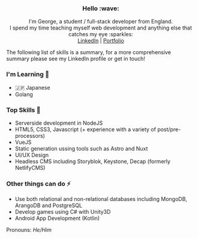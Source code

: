 <h3 align="center">Hello :wave:</h3>
<p align="center">
  I'm George, a student / full-stack developer from England. <br>
  I spend my time teaching myself web development and anything else that catches my eye :sparkles: <br>
  <a href="https://www.linkedin.com/in/george-newton-736435158/">LinkedIn</a> | 
  <a href="https://eyrewiut-portfolio.netlify.app/">Portfolio</a>
</p>

The following list of skills is a summary, for a more comprehensive summary please see my LinkedIn profile or get in touch!

### I'm Learning :seedling:
- :jp: Japanese 
- Golang

### Top Skills :star2:
- Serverside development in NodeJS
- HTML5, CSS3, Javascript (+ experience with a variety of post/pre-processors)
- VueJS
- Static generation ussing tools such as Astro and Nuxt
- UI/UX Design
- Headless CMS including Storyblok, Keystone, Decap (formerly NetlifyCMS)

### Other things can do :zap:
- Use both relational and non-relational databases including MongoDB, ArangoDB and PostgreSQL
- Develop games using C# with Unity3D
- Android App Development (Kotlin)

Pronouns: *He/Him*
